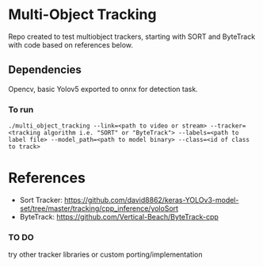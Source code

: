 # Multi-Object Tracking

Repo created to test multiobject trackers, starting with SORT and ByteTrack with code based on references below.

## Dependencies
Opencv, basic Yolov5 exported to onnx for detection task.

### To run
```
./multi_object_tracking --link=<path to video or stream> --tracker=<tracking algorithm i.e. "SORT" or "ByteTrack"> --labels=<path to label file> --model_path=<path to model binary> --class=<id of class to track> 
```

# References
* Sort Tracker: https://github.com/david8862/keras-YOLOv3-model-set/tree/master/tracking/cpp_inference/yoloSort
* ByteTrack: https://github.com/Vertical-Beach/ByteTrack-cpp

### TO DO
 try other tracker libraries or custom porting/implementation 
